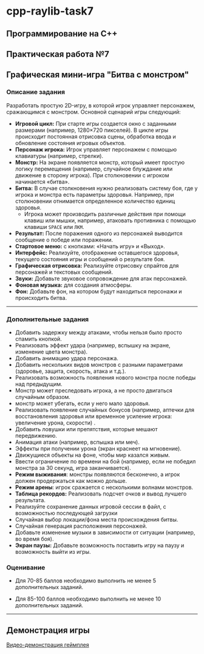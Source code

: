 # cpp-raylib-task7

## **Программирование на C++**

## **Практическая работа №7**

## **Графическая мини-игра "Битва с монстром"**

### Описание задания

Разработать простую 2D-игру, в которой игрок управляет персонажем, сражающимся с монстром. Основной сценарий игры следующий:

- **Игровой цикл:** При старте игры создается окно с заданными размерами (например, 1280×720 пикселей). В цикле игры происходит постоянная отрисовка сцены, обработка ввода и обновление состояния игровых объектов.
- **Персонаж игрока:** Игрок управляет персонажем с помощью клавиатуры (например, стрелки).
- **Монстр:** На экране появляется монстр, который имеет простую логику перемещения (например, случайное блуждание или движение в сторону игрока). При столкновении с игроком начинается «битва».
- **Битва:** В случае столкновения нужно реализовать систему боя, где у игрока и монстра есть параметры здоровья. Например, при столкновении отнимается определенное количество единиц здоровья.
    - Игрока может производить различные действия при помощи клавиш или мышки, например, атаковать противника с помощью клавиши `SPACE` или `ЛКМ`.
- **Результат:** После поражения одного из персонажей выводится сообщение о победе или поражении.
- **Стартовое меню:** с кнопками: «Начать игру» и «Выход».
- **Интерфейс:** Реализуйте, отображение оставшегося здоровья, текущего состояния игры и сообщений о результате боя.
- **Графическая отрисовка:** Реализуйте отрисовку спрайтов для персонажей и текстовых сообщений.
- **Звуки:** Добавьте звуковое сопровождение для атак персонажей.
- **Фоновая музыка:** для создания атмосферы.
- **Фон:** Добавьте фон, на котором будут находиться персонажи и происходить битва.

---

### Дополнительные задания

- Добавить задержку между атаками, чтобы нельзя было просто спамить кнопкой.
- Реализовать эффект удара (например, вспышку на экране, изменение цвета монстра).
- Добавить анимацию удара персонажа.
- Добавить нескольких видов монстров с разными параметрами (здоровье, защита, скорость, атака и т.д.).
- Реализовать возможность появления нового монстра после победы над предыдущим.
- Монстр может преследовать игрока, а не просто двигаться случайным образом.
- монстр может убегать, если у него мало здоровья.
- Реализовать появление случайных бонусов (например, аптечки для восстановления здоровья или временное усиление игрока: увеличение урона, скорости) .
- Добавить ловушки или препятствия, которые мешают передвижению.
- Анимация атаки (например, вспышка или меч).
- Эффекты при получении урона (экран краснеет на мгновение).
- Движущиеся объекты на фоне, чтобы мир казался живым.
- Ввести ограничение по времени на бой (например, если не победил монстра за 30 секунд, игра заканчивается).
- **Режим выживания**: монстры появляются бесконечно, а игрок должен продержаться как можно дольше.
- **Режим арены**: игрок сражается с несколькими волнами монстров.
- **Таблица рекордов:** Реализовать подсчет очков и вывод лучшего результата.
- Реализуйте сохранение данных игровой сессии в файл, с возможностью последующей загрузки
- Случайная выбор локации/фона места происхождения битвы.
- Случайная генерация расположения персонажей.
- Добавьте изменение музыки в зависимости от ситуации (например, во время боя).
- **Экран паузы:** Добавьте возможность поставить игру на паузу и возможность выйти из игры.

### Оценивание

- Для 70-85 баллов необходимо выполнить не менее 5 дополнительных заданий.

- Для 85-100 баллов необходимо выполнить не менее 10 дополнительных заданий.

---

## Демонстрация игры

[Видео-демонстрация геймплея](https://github.com/user-attachments/assets/c43bc2e0-e04b-445d-9054-2f721d0713b6)

